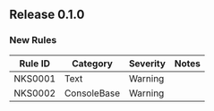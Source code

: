 ## Release 0.1.0

### New Rules

Rule ID | Category    | Severity | Notes
--------|-------------|----------|--------------------
NKS0001 | Text        | Warning  | 
NKS0002 | ConsoleBase | Warning  | 
